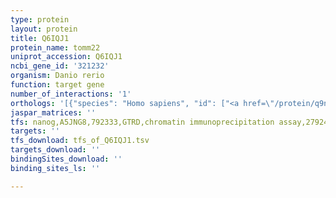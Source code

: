 ```yaml
---
type: protein
layout: protein
title: Q6IQJ1
protein_name: tomm22
uniprot_accession: Q6IQJ1
ncbi_gene_id: '321232'
organism: Danio rerio
function: target gene
number_of_interactions: '1'
orthologs: '[{"species": "Homo sapiens", "id": ["<a href=\"/protein/q9ns69\">Q9NS69</a>"]}, {"species": "Mus musculus", "id": ["<a href=\"/protein/q9cpq3\">Q9CPQ3</a>"]}, {"species": "Rattus norvegicus", "id": ["<a href=\"/protein/q75q41\">Q75Q41</a>"]}, {"species": "Drosophila melanogaster", "id": ["<a href=\"/protein/q9i7t5\">Q9I7T5</a>"]}, {"species": "Caenorhabditis elegans", "id": ["O17287"]}]'
jaspar_matrices: ''
tfs: nanog,A5JNG8,792333,GTRD,chromatin immunoprecipitation assay,27924024%5Buid%5D,No
targets: ''
tfs_download: tfs_of_Q6IQJ1.tsv
targets_download: ''
bindingSites_download: ''
binding_sites_ls: ''

---
```

